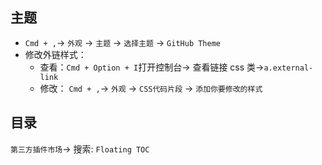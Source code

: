 ## 主题

- `Cmd + ,`-> `外观` -> `主题` -> `选择主题` -> `GitHub Theme`
- 修改外链样式：
  - 查看：`Cmd + Option + I`打开控制台-> 查看链接 css 类->`a.external-link`
  - 修改： `Cmd + ,`-> `外观` -> `CSS代码片段` -> `添加你要修改的样式`
 
## 目录
`第三方插件市场`-> 搜索: `Floating TOC`
